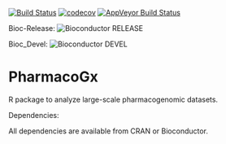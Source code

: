 [![Build Status](https://travis-ci.org/bhklab/PharmacoGx.svg?branch=master)](https://travis-ci.org/bhklab/PharmacoGx)
[![codecov](https://codecov.io/gh/bhklab/PharmacoGx/branch/master/graph/badge.svg)](https://codecov.io/gh/bhklab/PharmacoGx)
[![AppVeyor Build Status](https://ci.appveyor.com/api/projects/status/github/bhklab/PharmacoGx?branch=master&svg=true)](https://ci.appveyor.com/project/bhklab/PharmacoGx)

Bioc-Release: ![Bioconductor RELEASE](http://bioconductor.org/shields/build/release/bioc/PharmacoGx.svg) 

Bioc_Devel: ![Bioconductor DEVEL](http://bioconductor.org/shields/build/devel/bioc/PharmacoGx.svg)

PharmacoGx
==========

R package to analyze large-scale pharmacogenomic datasets.


Dependencies:

All dependencies are available from CRAN or Bioconductor.
